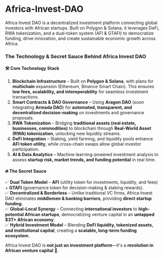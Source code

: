 # Africa-Invest-DAO
Africa Invest DAO is a decentralized investment platform connecting global investors with African startups. Built on Polygon &amp; Solana, it leverages DeFi, RWA tokenization, and a dual-token system (AFI &amp; GTAFI) to democratize funding, drive innovation, and create sustainable economic growth across Africa.
### **The Technology & Secret Sauce Behind Africa Invest DAO**  

#### **🛠 Core Technology Stack**  
1. **Blockchain Infrastructure** – Built on **Polygon & Solana**, with plans for **multichain** expansion (Ethereum, Binance Smart Chain). This ensures **low fees, scalability, and interoperability** for seamless investment transactions.  
2. **Smart Contracts & DAO Governance** – Using **Aragon DAO** (soon integrating **Armada DAO**) for **automated, transparent, and decentralized decision-making** on investments and governance proposals.  
3. **RWA Tokenization** – Bridging **traditional assets (real estate, businesses, commodities)** to blockchain through **Real-World Asset (RWA) tokenization**, unlocking new liquidity streams.  
4. **DeFi Integration** – Staking, yield farming, and liquidity pools enhance **AFI token utility**, while cross-chain swaps allow global investor participation.  
5. **AI & Data Analytics** – Machine learning-powered investment analysis to assess **startup risk, market trends, and funding potential** in real time.  

#### **🔥 The Secret Sauce**  
✅ **Dual Token Model** – **AFI** (utility token for investments, liquidity, and fees) + **GTAFI** (governance token for decision-making & staking rewards).  
✅ **Decentralized & Borderless** – Unlike traditional VC firms, Africa Invest DAO eliminates **middlemen & banking barriers**, providing **direct startup funding**.  
✅ **Global-Local Synergy** – Connecting **international investors** to **high-potential African startups**, democratizing venture capital in an **untapped $3T+ African economy**.  
✅ **Hybrid Investment Model** – Blending **DeFi liquidity, tokenized assets, and institutional capital**, creating a **scalable, long-term funding ecosystem**.  

Africa Invest DAO is **not just an investment platform**—it's a **revolution in African venture capital** 🚀.
